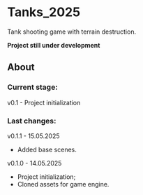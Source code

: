 # Tanks_2025
Tank shooting game with terrain destruction.


**Project still under development**


## About

### Current stage:
v0.1 - Project initialization

### Last changes:
v0.1.1 - 15.05.2025

* Added base scenes.

v0.1.0 - 14.05.2025

* Project initialization;
* Cloned assets for game engine.
